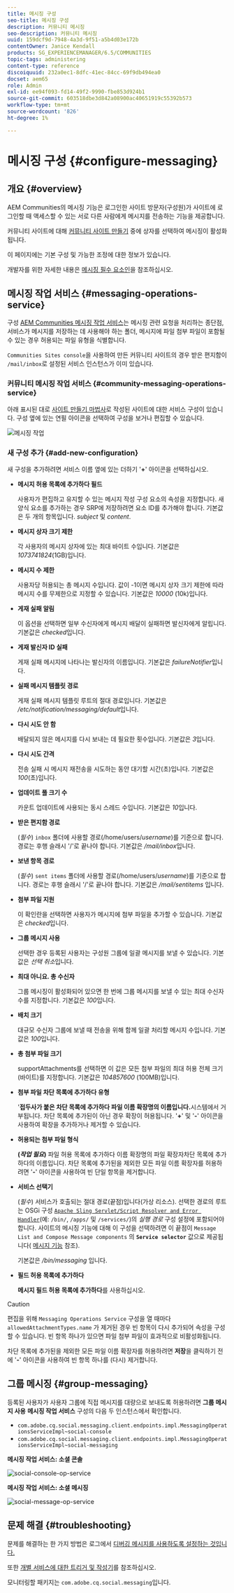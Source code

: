 ```yaml
---
title: 메시징 구성
seo-title: 메시징 구성
description: 커뮤니티 메시징
seo-description: 커뮤니티 메시징
uuid: 159dcf9d-7948-4a3d-9f51-a5b4d03e172b
contentOwner: Janice Kendall
products: SG_EXPERIENCEMANAGER/6.5/COMMUNITIES
topic-tags: administering
content-type: reference
discoiquuid: 232a0ec1-8dfc-41ec-84cc-69f9db494ea0
docset: aem65
role: Admin
exl-id: ee94f093-fd14-49f2-9990-fbe853d924b1
source-git-commit: 603518dbe3d842a08900ac40651919c55392b573
workflow-type: tm+mt
source-wordcount: '826'
ht-degree: 1%

---
```


# 메시징 구성 {#configure-messaging}

## 개요 {#overview}

AEM Communities의 메시징 기능은 로그인한 사이트 방문자(구성원)가 사이트에 로그인할 때 액세스할 수 있는 서로 다른 사람에게 메시지를 전송하는 기능을 제공합니다.

커뮤니티 사이트에 대해 [커뮤니티 사이트 만들기](/help/communities/sites-console.md) 중에 상자를 선택하여 메시징이 활성화됩니다.

이 페이지에는 기본 구성 및 가능한 조정에 대한 정보가 있습니다.

개발자를 위한 자세한 내용은 [메시징 필수 요소인](/help/communities/essentials-messaging.md)을 참조하십시오.

## 메시징 작업 서비스 {#messaging-operations-service}

구성 [AEM Communities 메시징 작업 서비스](https://localhost:4502/system/console/configMgr/com.adobe.cq.social.messaging.client.endpoints.impl.MessagingOperationsServiceImpl)는 메시징 관련 요청을 처리하는 종단점, 서비스가 메시지를 저장하는 데 사용해야 하는 폴더, 메시지에 파일 첨부 파일이 포함될 수 있는 경우 허용되는 파일 유형을 식별합니다.

`Communities Sites console`을 사용하여 만든 커뮤니티 사이트의 경우 받은 편지함이 `/mail/inbox`로 설정된 서비스 인스턴스가 이미 있습니다.

### 커뮤니티 메시징 작업 서비스 {#community-messaging-operations-service}

아래 표시된 대로 [사이트 만들기 마법사](/help/communities/sites-console.md)로 작성된 사이트에 대한 서비스 구성이 있습니다. 구성 옆에 있는 연필 아이콘을 선택하여 구성을 보거나 편집할 수 있습니다.

![메시징 작업](assets/messaging-operations.png)

### 새 구성 추가 {#add-new-configuration}

새 구성을 추가하려면 서비스 이름 옆에 있는 더하기 &#39;**+**&#39; 아이콘을 선택하십시오.

* **메시지 허용 목록에 추가하다 필드**

   사용자가 편집하고 유지할 수 있는 메시지 작성 구성 요소의 속성을 지정합니다. 새 양식 요소를 추가하는 경우 SRP에 저장하려면 요소 ID를 추가해야 합니다. 기본값은 두 개의 항목입니다. *subject* 및 *content*.

* **메시지 상자 크기 제한**

   각 사용자의 메시지 상자에 있는 최대 바이트 수입니다. 기본값은 *1073741824*(1GB)입니다.

* **메시지 수 제한**

   사용자당 허용되는 총 메시지 수입니다. 값이 -1이면 메시지 상자 크기 제한에 따라 메시지 수를 무제한으로 지정할 수 있습니다. 기본값은 *10000* (10k)입니다.

* **게재 실패 알림**

   이 옵션을 선택하면 일부 수신자에게 메시지 배달이 실패하면 발신자에게 알립니다. 기본값은 *checked*&#x200B;입니다.

* **게재 발신자 ID 실패**

   게재 실패 메시지에 나타나는 발신자의 이름입니다. 기본값은 *failureNotifier*&#x200B;입니다.

* **실패 메시지 템플릿 경로**

   게재 실패 메시지 템플릿 루트의 절대 경로입니다. 기본값은 */etc/notification/messaging/default*&#x200B;입니다.

* **다시 시도 안 함**

   배달되지 않은 메시지를 다시 보내는 데 필요한 횟수입니다. 기본값은 *3*&#x200B;입니다.

* **다시 시도 간격**

   전송 실패 시 메시지 재전송을 시도하는 동안 대기할 시간(초)입니다. 기본값은 *100*(초)입니다.

* **업데이트 풀 크기 수**

   카운트 업데이트에 사용되는 동시 스레드 수입니다. 기본값은 *10*&#x200B;입니다.

* **받은 편지함 경로**

   (*필수*) `inbox` 폴더에 사용할 경로(/home/users/*username*)를 기준으로 합니다. 경로는 후행 슬래시 &#39;/&#39;로 끝나야 합니다. 기본값은 */mail/inbox*&#x200B;입니다.

* **보낸 항목 경로**

   (*필수*) `sent items` 폴더에 사용할 경로(/home/users/*username*)를 기준으로 합니다. 경로는 후행 슬래시 &#39;/&#39;로 끝나야 합니다. 기본값은 */mail/sentitems* 입니다.

* **첨부 파일 지원**

   이 확인란을 선택하면 사용자가 메시지에 첨부 파일을 추가할 수 있습니다. 기본값은 *checked*&#x200B;입니다.

* **그룹 메시지 사용**

   선택한 경우 등록된 사용자는 구성원 그룹에 일괄 메시지를 보낼 수 있습니다. 기본값은 *선택 취소*&#x200B;입니다.

* **최대 아니요. 총 수신자**

   그룹 메시징이 활성화되어 있으면 한 번에 그룹 메시지를 보낼 수 있는 최대 수신자 수를 지정합니다. 기본값은 *100*&#x200B;입니다.

* **배치 크기**

   대규모 수신자 그룹에 보낼 때 전송을 위해 함께 일괄 처리할 메시지 수입니다. 기본값은 *100*&#x200B;입니다.

* **총 첨부 파일 크기**

   supportAttachments를 선택하면 이 값은 모든 첨부 파일의 최대 허용 전체 크기(바이트)를 지정합니다. 기본값은 *104857600* (100MB)입니다.

* **첨부 파일 차단 목록에 추가하다 유형**

   &#39;**접두사가 붙은 차단 목록에 추가하다 파일 이름 확장명의 이름입니다.**&#x200B;시스템에서 거부됩니다. 차단 목록에 추가된이 아닌 경우 확장이 허용됩니다. &#39;**+**&#39; 및 &#39;**-**&#39; 아이콘을 사용하여 확장을 추가하거나 제거할 수 있습니다.

* **허용되는 첨부 파일 형식**

   **(*작업 필요*)** 파일 허용 목록에 추가하다 이름 확장명의 파일 확장자차단 목록에 추가하다의 이름입니다. 차단 목록에 추가된을 제외한 모든 파일 이름 확장자를 허용하려면 &#39;**-**&#39; 아이콘을 사용하여 빈 단일 항목을 제거합니다.

* **서비스 선택기**

   (*필수*) 서비스가 호출되는 절대 경로(끝점)입니다(가상 리소스). 선택한 경로의 루트는 OSGi 구성 [ `Apache Sling Servlet/Script Resolver and Error Handler`](https://localhost:4502/system/console/configMgr/org.apache.sling.servlets.resolver.SlingServletResolver)(예: `/bin/`, `/apps/` 및 `/services/`)의 *실행 경로* 구성 설정에 포함되어야 합니다. 사이트의 메시징 기능에 대해 이 구성을 선택하려면 이 끝점이 `Message List and Compose Message components` 의 **`Service selector`** 값으로 제공됩니다( [메시지 기능](/help/communities/configure-messaging.md) 참조).

   기본값은 */bin/messaging* 입니다.

* **필드 허용 목록에 추가하다**

   **메시지 필드 허용 목록에 추가하다**&#x200B;를 사용하십시오.

>[!CAUTION]
>
>편집을 위해 `Messaging Operations Service` 구성을 열 때마다 `allowedAttachmentTypes.name` 가 제거된 경우 빈 항목이 다시 추가되어 속성을 구성할 수 있습니다. 빈 항목 하나가 있으면 파일 첨부 파일이 효과적으로 비활성화됩니다.
>
>차단 목록에 추가된을 제외한 모든 파일 이름 확장자를 허용하려면 **저장**&#x200B;을 클릭하기 전에 &#39;**-**&#39; 아이콘을 사용하여 빈 항목 하나를 (다시) 제거합니다.

## 그룹 메시징 {#group-messaging}

등록된 사용자가 사용자 그룹에 직접 메시지를 대량으로 보내도록 허용하려면 **그룹 메시지 사용** **메시징 작업 서비스** 구성의 다음 두 인스턴스에서 확인합니다.

* `com.adobe.cq.social.messaging.client.endpoints.impl.MessagingOperationsServiceImpl~social-console`
* `com.adobe.cq.social.messaging.client.endpoints.impl.MessagingOperationsServiceImpl~social-messaging`

**메시징 작업 서비스: 소셜 콘솔**

![social-console-op-service](assets/social-console-op-service.png)

**메시징 작업 서비스: 소셜 메시징**

![social-message-op-service](assets/social-message-op-service.png)

## 문제 해결 {#troubleshooting}

문제를 해결하는 한 가지 방법은 로그에서 [디버깅 메시지를 사용하도록 설정하는 것입니다.](/help/sites-administering/troubleshooting.md)

또한 [개별 서비스에 대한 트리거 및 작성기](/help/sites-deploying/configure-logging.md#loggers-and-writers-for-individual-services)를 참조하십시오.

모니터링할 패키지는 `com.adobe.cq.social.messaging`입니다.
